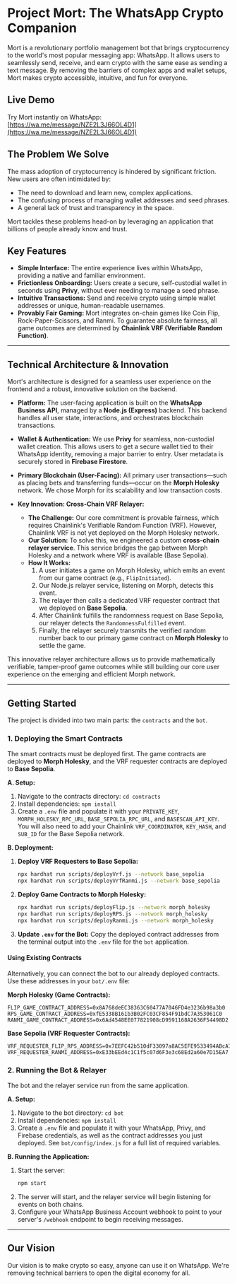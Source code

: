 # Project Mort: The WhatsApp Crypto Companion

Mort is a revolutionary portfolio management bot that brings cryptocurrency to the world's most popular messaging app: WhatsApp. It allows users to seamlessly send, receive, and earn crypto with the same ease as sending a text message. By removing the barriers of complex apps and wallet setups, Mort makes crypto accessible, intuitive, and fun for everyone.

## Live Demo

Try Mort instantly on WhatsApp: [https://wa.me/message/NZE2L3J66OL4D1](https://wa.me/message/NZE2L3J66OL4D1)

## The Problem We Solve

The mass adoption of cryptocurrency is hindered by significant friction. New users are often intimidated by:
*   The need to download and learn new, complex applications.
*   The confusing process of managing wallet addresses and seed phrases.
*   A general lack of trust and transparency in the space.

Mort tackles these problems head-on by leveraging an application that billions of people already know and trust.

## Key Features

*   **Simple Interface:** The entire experience lives within WhatsApp, providing a native and familiar environment.
*   **Frictionless Onboarding:** Users create a secure, self-custodial wallet in seconds using **Privy**, without ever needing to manage a seed phrase.
*   **Intuitive Transactions:** Send and receive crypto using simple wallet addresses or unique, human-readable usernames.
*   **Provably Fair Gaming:** Mort integrates on-chain games like Coin Flip, Rock-Paper-Scissors, and Ranmi. To guarantee absolute fairness, all game outcomes are determined by **Chainlink VRF (Verifiable Random Function)**.

---

## Technical Architecture & Innovation

Mort's architecture is designed for a seamless user experience on the frontend and a robust, innovative solution on the backend.

*   **Platform:** The user-facing application is built on the **WhatsApp Business API**, managed by a **Node.js (Express)** backend. This backend handles all user state, interactions, and orchestrates blockchain transactions.

*   **Wallet & Authentication:** We use **Privy** for seamless, non-custodial wallet creation. This allows users to get a secure wallet tied to their WhatsApp identity, removing a major barrier to entry. User metadata is securely stored in **Firebase Firestore**.

*   **Primary Blockchain (User-Facing):** All primary user transactions—such as placing bets and transferring funds—occur on the **Morph Holesky** network. We chose Morph for its scalability and low transaction costs.

*   **Key Innovation: Cross-Chain VRF Relayer:**
    *   **The Challenge:** Our core commitment is provable fairness, which requires Chainlink's Verifiable Random Function (VRF). However, Chainlink VRF is not yet deployed on the Morph Holesky network.
    *   **Our Solution:** To solve this, we engineered a custom **cross-chain relayer service**. This service bridges the gap between Morph Holesky and a network where VRF is available (Base Sepolia).
    *   **How It Works:**
        1.  A user initiates a game on Morph Holesky, which emits an event from our game contract (e.g., `FlipInitiated`).
        2.  Our Node.js relayer service, listening on Morph, detects this event.
        3.  The relayer then calls a dedicated VRF requester contract that we deployed on **Base Sepolia**.
        4.  After Chainlink fulfills the randomness request on Base Sepolia, our relayer detects the `RandomnessFulfilled` event.
        5.  Finally, the relayer securely transmits the verified random number back to our primary game contract on **Morph Holesky** to settle the game.

This innovative relayer architecture allows us to provide mathematically verifiable, tamper-proof game outcomes while still building our core user experience on the emerging and efficient Morph network.

---

## Getting Started

The project is divided into two main parts: the `contracts` and the `bot`.

### 1. Deploying the Smart Contracts

The smart contracts must be deployed first. The game contracts are deployed to **Morph Holesky**, and the VRF requester contracts are deployed to **Base Sepolia**.

**A. Setup:**
1.  Navigate to the contracts directory: `cd contracts`
2.  Install dependencies: `npm install`
3.  Create a `.env` file and populate it with your `PRIVATE_KEY`, `MORPH_HOLESKY_RPC_URL`, `BASE_SEPOLIA_RPC_URL`, and `BASESCAN_API_KEY`. You will also need to add your Chainlink `VRF_COORDINATOR`, `KEY_HASH`, and `SUB_ID` for the Base Sepolia network.

**B. Deployment:**
1.  **Deploy VRF Requesters to Base Sepolia:**
    ```bash
    npx hardhat run scripts/deployVrf.js --network base_sepolia
    npx hardhat run scripts/deployVrfRanmi.js --network base_sepolia
    ```
2.  **Deploy Game Contracts to Morph Holesky:**
    ```bash
    npx hardhat run scripts/deployFlip.js --network morph_holesky
    npx hardhat run scripts/deployRPS.js --network morph_holesky
    npx hardhat run scripts/deployRanmi.js --network morph_holesky
    ```
3.  **Update `.env` for the Bot:** Copy the deployed contract addresses from the terminal output into the `.env` file for the `bot` application.

#### Using Existing Contracts
Alternatively, you can connect the bot to our already deployed contracts. Use these addresses in your `bot/.env` file:

**Morph Holesky (Game Contracts):**
```
FLIP_GAME_CONTRACT_ADDRESS=0x8A768deEC38363C60477A7046FD4e3236b98a3b0
RPS_GAME_CONTRACT_ADDRESS=0xfE5338B161b3B02FC03CF854F91bdC7A353061C0
RANMI_GAME_CONTRACT_ADDRESS=0x6Ad4548EE077821908cD9591168A2636F54498D2
```

**Base Sepolia (VRF Requester Contracts):**
```
VRF_REQUESTER_FLIP_RPS_ADDRESS=0x7EEFC42b510dF33097a8AC5EFE9533494ABcA78B
VRF_REQUESTER_RANMI_ADDRESS=0xE33bEEd4c1C1f5c07d6F3e3c68Ed2a60e7D15EA7
```

### 2. Running the Bot & Relayer

The bot and the relayer service run from the same application.

**A. Setup:**
1.  Navigate to the bot directory: `cd bot`
2.  Install dependencies: `npm install`
3.  Create a `.env` file and populate it with your WhatsApp, Privy, and Firebase credentials, as well as the contract addresses you just deployed. See `bot/config/index.js` for a full list of required variables.

**B. Running the Application:**
1.  Start the server:
    ```bash
    npm start
    ```
2.  The server will start, and the relayer service will begin listening for events on both chains.
3.  Configure your WhatsApp Business Account webhook to point to your server's `/webhook` endpoint to begin receiving messages.

---

## Our Vision

Our vision is to make crypto so easy, anyone can use it on WhatsApp. We're removing technical barriers to open the digital economy for all.

